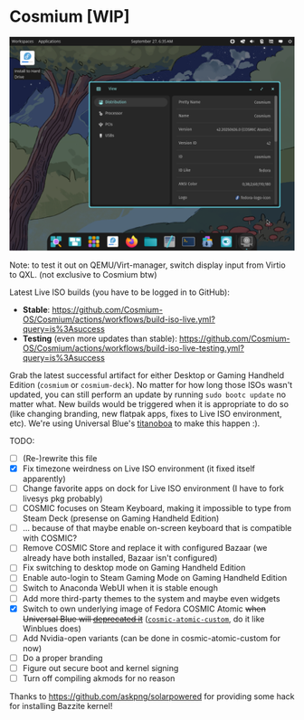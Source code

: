 # Cosmium [WIP]

![Screenshot of Live ISO environment of Cosmium showing an opened window of Examine app](.github/imgs/screenshot-about.png)

Note: to test it out on QEMU/Virt-manager, switch display input from Virtio to QXL. (not exclusive to Cosmium btw)

Latest Live ISO builds (you have to be logged in to GitHub):
- **Stable**: https://github.com/Cosmium-OS/Cosmium/actions/workflows/build-iso-live.yml?query=is%3Asuccess
- **Testing** (even more updates than stable): https://github.com/Cosmium-OS/Cosmium/actions/workflows/build-iso-live-testing.yml?query=is%3Asuccess

Grab the latest successful artifact for either Desktop or Gaming Handheld Edition (`cosmium` or `cosmium-deck`). No matter for how long those ISOs wasn't updated, you can still perform an update by running `sudo bootc update` no matter what. New builds would be triggered when it is appropriate to do so (like changing branding, new flatpak apps, fixes to Live ISO environment, etc). We're using Universal Blue's [titanoboa](https://github.com/ublue-os/titanoboa) to make this happen :).

TODO: 
- [ ] (Re-)rewrite this file
- [x] Fix timezone weirdness on Live ISO environment (it fixed itself apparently)
- [ ] Change favorite apps on dock for Live ISO environment (I have to fork livesys pkg probably)
- [ ] COSMIC focuses on Steam Keyboard, making it impossible to type from Steam Deck (presense on Gaming Handheld Edition)
- [ ] ... because of that maybe enable on-screen keyboard that is compatible with COSMIC?
- [ ] Remove COSMIC Store and replace it with configured Bazaar (we already have both installed, Bazaar isn't configured)
- [ ] Fix switching to desktop mode on Gaming Handheld Edition
- [ ] Enable auto-login to Steam Gaming Mode on Gaming Handheld Edition
- [ ] Switch to Anaconda WebUI when it is stable enough
- [ ] Add more third-party themes to the system and maybe even widgets
- [x] Switch to own underlying image of Fedora COSMIC Atomic ~~when Universal Blue will [deprecated it](https://github.com/ublue-os/main/issues/927)~~ ([`cosmic-atomic-custom`](https://github.com/Cosmium-OS/cosmic-atomic-custom), do it like Winblues does)
- [ ] Add Nvidia-open variants (can be done in cosmic-atomic-custom for now)
- [ ] Do a proper branding
- [ ] Figure out secure boot and kernel signing
- [ ] Turn off compiling akmods for no reason

Thanks to https://github.com/askpng/solarpowered for providing some hack for installing Bazzite kernel!
